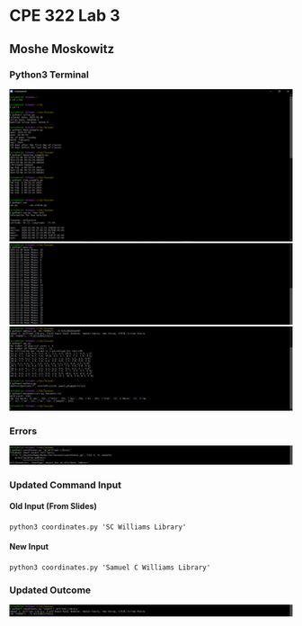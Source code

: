 # CPE 322 Lab 3

## Moshe Moskowitz

### Python3 Terminal

![Image](Images/Lab3_Terminal1.png)
![Image](Images/Lab3_Terminal2.png)
![Image](Images/Lab3_Terminal4.png)

### Errors

![Image](Images/Lab3_Terminal3.png)

### Updated Command Input

#### Old Input (From Slides)

`python3 coordinates.py 'SC Williams Library'`

#### New Input

`python3 coordinates.py 'Samuel C Williams Library'`

### Updated Outcome

![Image](Images/Lab3_Terminal5.png)

